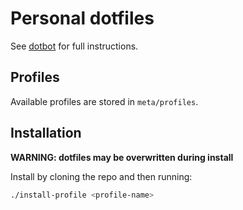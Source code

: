 # Personal dotfiles

See [dotbot](https://github.com/anishathalye/dotbot/) for full instructions.

## Profiles

Available profiles are stored in `meta/profiles`.

## Installation

**WARNING: dotfiles may be overwritten during install**

Install by cloning the repo and then running:
```bash
./install-profile <profile-name>
```

